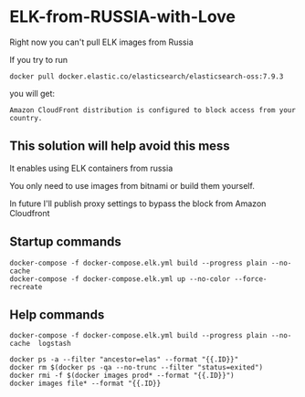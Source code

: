 # ELK-from-RUSSIA-with-Love

Right now you can't pull ELK images from Russia 

If you try to run

```
docker pull docker.elastic.co/elasticsearch/elasticsearch-oss:7.9.3
```

you will get:

```
Amazon CloudFront distribution is configured to block access from your country.
```

## This solution will help avoid this mess

It enables using ELK containers from russia

You only need to use images from bitnami or build them yourself.

In future I'll publish proxy settings to bypass the block from Amazon Cloudfront


## Startup commands
```
docker-compose -f docker-compose.elk.yml build --progress plain --no-cache
docker-compose -f docker-compose.elk.yml up --no-color --force-recreate
```

## Help commands
```
docker-compose -f docker-compose.elk.yml build --progress plain --no-cache  logstash

docker ps -a --filter "ancestor=elas" --format "{{.ID}}"
docker rm $(docker ps -qa --no-trunc --filter "status=exited")
docker rmi -f $(docker images prod* --format "{{.ID}}")
docker images file* --format "{{.ID}}
```
